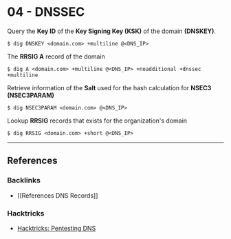 # 04 - DNSSEC

Query the **Key ID** of the **Key Signing Key (KSK)** of the domain **(DNSKEY)**.

```
$ dig DNSKEY <domain.com> +multiline @<DNS_IP>
```

The **RRSIG A** record of the domain

```
$ dig A <domain.com> +multiline @<DNS_IP> +noadditional +dnssec +multiline
```

Retrieve information of the **Salt** used for the hash calculation for **NSEC3 (NSEC3PARAM)**

```
$ dig NSEC3PARAM <domain.com> @<DNS_IP>
```

Lookup **RRSIG** records that exists for the organization's domain

```
$ dig RRSIG <domain.com> +short @<DNS_IP>
```

---
## References

### Backlinks

- [[References DNS Records]]

### Hacktricks

- [Hacktricks: Pentesting DNS](https://book.hacktricks.wiki/en/network-services-pentesting/pentesting-dns.html)